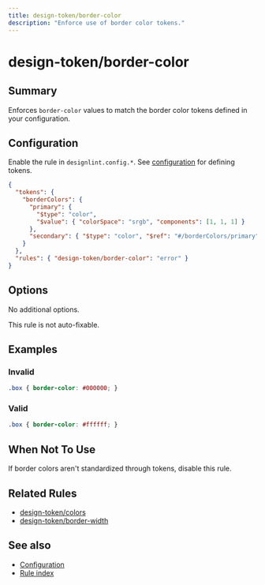 ```yaml
---
title: design-token/border-color
description: "Enforce use of border color tokens."
---
```


# design-token/border-color

## Summary
Enforces `border-color` values to match the border color tokens defined in your configuration.

## Configuration
Enable the rule in `designlint.config.*`. See [configuration](../../configuration.md) for defining tokens.

```json
{
  "tokens": {
    "borderColors": {
      "primary": {
        "$type": "color",
        "$value": { "colorSpace": "srgb", "components": [1, 1, 1] }
      },
      "secondary": { "$type": "color", "$ref": "#/borderColors/primary" }
    }
  },
  "rules": { "design-token/border-color": "error" }
}
```

## Options
No additional options.

This rule is not auto-fixable.

## Examples

### Invalid

```css
.box { border-color: #000000; }
```

### Valid

```css
.box { border-color: #ffffff; }
```

## When Not To Use
If border colors aren't standardized through tokens, disable this rule.

## Related Rules
- [design-token/colors](./colors.md)
- [design-token/border-width](./border-width.md)

## See also
- [Configuration](../../configuration.md)
- [Rule index](../index.md)
